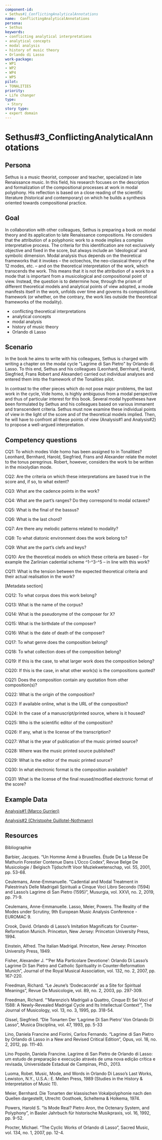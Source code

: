 ```yaml
---
component-id: 
- Sethus#1_ConflictingAnalyticalAnnotations
name:  ConflictingAnalyticalAnnotations 
persona: 
- Sethus
keywords: 
- conflicting analytical interpretations
- analytical concepts
- modal analysis
- history of music theory
- Orlando di Lasso
work-package:
- WP1
- WP2
- WP4
- WP5
pilot:
- TONALITIES
priority:
- Life changer
type:
 - Story
story type:
- expert domain
---
```

# Sethus#3_ConflictingAnalyticalAnnotations

## Persona

Sethus is a music theorist, composer and teacher, specialized in late Renaissance music. In this field, his research focuses on the description and formalization of the compositional processes at work in modal polyphony. His reflection is based on a close reading of the scientific literature (historical and contemporary) on which he builds a synthesis oriented towards compositional practice.

## Goal 

In collaboration with other colleagues, Sethus is preparing a book on modal theory and its application to late Renaissance compositions. He considers that the attribution of a polyphonic work to a mode implies a complex interpretative process. The criteria for this identification are not exclusively objective and fixed in the score, but always include an ‘ideological’ and symbolic dimension. Modal analysis thus depends on the theoretical frameworks that it invokes – the octoechos, the neo-classical theory of the 12 modes, etc. – and on the theoretical interpretation of the work, which transcends the work. This means that it is not the attribution of a work to a mode that is important from a musicological and compositional point of view. Instead, the question is to determine how, through the prism of different theoretical models and analytical points of view adopted, a mode manifests itself in the work, unfolds over time and governs its compositional framework (or whether, on the contrary, the work lies outside the theoretical frameworks of the modality). 
- conflicting theoretical interpretations
- analytical concepts
- modal analysis
- history of music theory
- Orlando di Lasso

## Scenario  

In the book he aims to write with his colleagues, Sethus is charged with writing a chapter on the modal cycle "Lagrime di San Pietro" by Orlando di Lasso. To this end, Sethus and his colleagues (Leonhard, Bernhard, Harold, Siegfried, Frans Robert and Alexander) carried out individual analyses and entered them into the framework of the Tonalities pilot. 

In contrast to the other pieces which do not pose major problems, the last work in the cycle, Vide homo, is highly ambiguous from a modal perspective and thus of particular interest for this book. Several modal hypotheses have been formulated by Sethus and his colleagues based on various immanent and transcendent criteria. Sethus must now examine these individual points of view in the light of the score and of the theoretical models implied. Then, he will have to confront all these points of view (Analysis#1 and Analysis#2) to propose a well-argued interpretation.

## Competency questions 

CQ1: To which modes Vide homo has been assigned to in Tonalities? Leonhard, Bernhard, Harold, Siegfried, Frans and Alexander relate the motet to the tonus peregrinus. Robert, however, considers the work to be written in the mixolydian mode. 

CQ2: Are the criteria on which these interpretations are based true in the score and, if so, to what extent?

CQ3: What are the cadence points in the work? 

CQ4: What are the part’s ranges?  Do they correspond to modal octaves? 

CQ5: What is the final of the bassus? 

CQ6: What is the last chord?

CQ7: Are there any melodic patterns related to modality? 

CQ8: To what diatonic environment does the work belong to? 

CQ9: What are the part’s clefs and keys? 

CQ10: Are the theoretical models on which these criteria are based – for example the Zarlinian cadential scheme ^1-^3-^5 – in line with this work? 

CQ11: What is the tension between the expected theoretical criteria and their actual realisation in the work?

[Metadata section]

CQ12: To what corpus does this work belong?  

CQ13: What is the name of the corpus? 

CQ14: What is the pseudonyme of the composer for X? 

CQ15: What is the birthdate of the composer?

CQ16: What is the date of death of the composer? 

CQ17: To what genre does the composition belong? 

CQ18: To what collection does of the composition belong? 

CQ19: If this is the case, to what larger work does the composition belong? 

CQ20: If this is the case, in what other work(s) is the compositions quoted? 

CQ21: Does the composition contain any quotation from other composition(s)? 

CQ22: What is the origin of the composition? 

CQ23: If available online, what is the URL of the composition? 

CQ24: In the case of a manuscript/printed source, where is it housed? 

CQ25: Who is the scientific editor of the composition? 

CQ26: If any, what is the license of the transcription? 

CQ27: What is the year of publication of the music printed source? 

CQ28: Where was the music printed source published? 

CQ29: What is the editor of the music printed source? 

CQ30: In what electronic format is the composition available? 

CQ31: What is the license of the final reused/modified electronic format of the score? 


## Example Data
[Analysis#1 (Marco Gurrieri)](https://github.com/polifonia-project/stories/blob/main/Sethus:%20Music%20Theorist/Analysis%231.pdf)

[Analysis#2 (Christophe Guillotel-Nothmann)](https://github.com/polifonia-project/stories/blob/main/Sethus:%20Music%20Theorist/Analysis%232.pdf)

## Resources
Bibliographie 

Barbier, Jacques. “Un Homme Armé à Bruxelles. Étude De La Messe De Mathurin Forestier Contenue Dans L’Occo Codex”, Revue Belge De Musicologie / Belgisch Tijdschrift Voor Muziekwetenschap, vol. 55, 2001, pp. 53-68.

Ceulemans, Anne-Emmanuelle. “Cadential and Modal Treatment in Palestrina’s Delle Madrigali Spirituali a Cinque Voci Libro Secondo (1594) and Lasso’s Lagrime di San Pietro (1595)”, Musurgia, vol. XXVI, no. 2, 2019, pp. 71-9. 

Ceulemans, Anne-Emmanuelle. Lasso, Meier, Powers. The Reality of the Modes under Scrutiny, 9th European Music Analysis Conference - EUROMAC 9.

Crook, David. Orlando di Lasso’s Imitation Magnificats for Counter-Reformation Munich. Princeton, New Jersey: Princeton University Press, 1994. 

Einstein, Alfred. The Italian Madrigal. Princeton, New Jersey: Princeton University Press, 1949. 

Fisher, Alexander J. “‘Per Mia Particolare Devotione’: Orlando Di Lasso’s Lagrime Di San Pietro and Catholic Spirituality in Counter-Reformation Munich”, Journal of the Royal Musical Association, vol. 132, no. 2, 2007, pp. 167-220.

Freedman, Richard. “Le Jeune’s ‘Dodecacorde’ as a Site for Spiritual Meanings”, Revue De Musicologie, vol. 89, no. 2, 2003, pp. 297-309.

Freedman, Richard. “‘Marenzio’s Madrigali a Quattro, Cinque Et Sei Voci of 1588: A Newly-Revealed Madrigal Cycle and Its Intellectual Context’”, The Journal of Musicology, vol. 13, no. 3, 1995, pp. 318-54.

Gissel, Siegfried. “Die Tonarten Der ‘Lagrime Di San Pietro’ Von Orlando Di Lasso”, Musica Disciplina, vol. 47, 1993, pp. 5-33

Lino, Daniela Francine and Fiorini, Carlos Fernando. “Lagrime di San Pietro by Orlando di Lasso in a New and Revised Critical Edition”, Opus, vol. 18, no. 2, 2012, pp. 111-40.

Lino Popolin, Daniela Francine. Lagrime di San Pietro de Orlando di Lasso: um estudo de preparação e execução através de uma nova edição crítica e revisada, Universidade Estadual de Campinas, PhD., 2013.

Luoma, Robet. Music, Mode, and Words in Orlando Di Lasso’s Last Works, Lewiston, N.Y., U.S.A.: E. Mellen Press, 1989 (Studies in the History & Interpretation of Music 11). 

Meier, Bernhard. Die Tonarten der klassischen Vokalpolyphonie nach den Quellen dargestellt, Utrecht: Oosthoek, Scheltema & Holkema, 1974. 

Powers, Harold S. “Is Mode Real? Pietro Aron, the Octenary System, and Polyphony”, in Basler Jahrbuch für historische Musikpraxis, vol. 16, 1992, pp. 9-52.  

Procter, Michael. “The Cyclic Works of Orlando di Lasso”, Sacred Music, vol. 134, no. 1, 2007, pp. 12-4.

 
